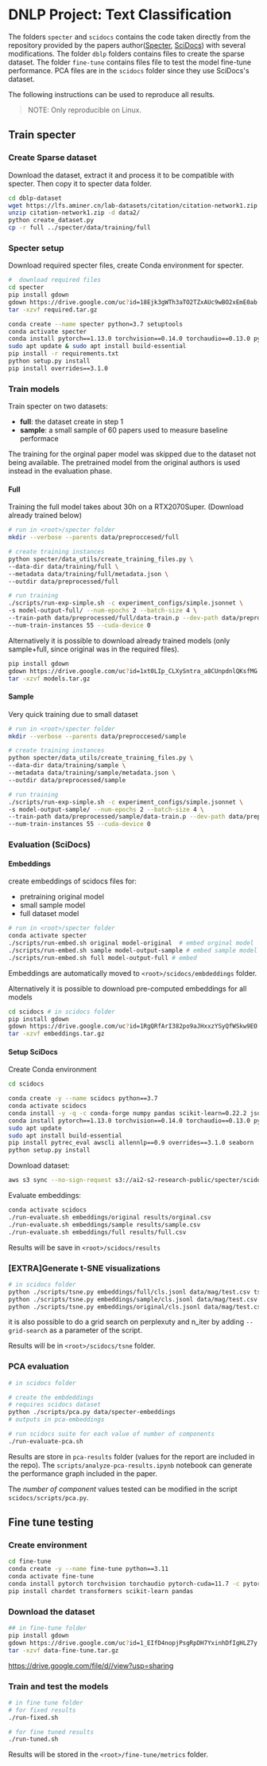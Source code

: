 # DNLP Project: Text Classification
The folders `specter` and `scidocs` contains the code taken directly from the repository provided by the papers author([Specter](https://github.com/allenai/specter), [SciDocs](https://github.com/allenai/scidocs)) with several modifications. The folder `dblp` folders contains files to create the sparse dataset. The folder `fine-tune` contains files file to test the model fine-tune performance. PCA files are in the `scidocs` folder since they use SciDocs's dataset.

The following instructions can be used to reproduce all results.
> NOTE: Only reproducible on Linux.

## Train specter
### Create Sparse dataset
Download the dataset, extract it and process it to be compatible with specter. Then copy it to specter data folder.
```bash
cd dblp-dataset
wget https://lfs.aminer.cn/lab-datasets/citation/citation-network1.zip
unzip citation-network1.zip -d data2/
python create_dataset.py
cp -r full ../specter/data/training/full
```

### Specter setup
Download required specter files, create Conda environment for specter.
```bash
#  download required files
cd specter
pip install gdown
gdown https://drive.google.com/uc?id=18Ejk3gWTh3aTO2TZxAUc9wBO2xEmE0ab # or follow link and download
tar -xzvf required.tar.gz

conda create --name specter python=3.7 setuptools  
conda activate specter  
conda install pytorch==1.13.0 torchvision==0.14.0 torchaudio==0.13.0 pytorch-cuda=11.6 -c pytorch -c nvidia
sudo apt update & sudo apt install build-essential
pip install -r requirements.txt  
python setup.py install
pip install overrides==3.1.0
```

### Train models
Train specter on two datasets:
  - **full**: the dataset create in step 1
  - **sample**: a small sample of 60 papers used to measure baseline performace

The training for the orginal paper model was skipped due to the dataset not being available. The pretrained model from the original authors is used instead in the evaluation phase.

#### Full
Training the full model takes about 30h on a RTX2070Super. (Download already trained below)
```bash
# run in <root>/specter folder
mkdir --verbose --parents data/preproccesed/full

# create training instances
python specter/data_utils/create_training_files.py \
--data-dir data/training/full \
--metadata data/training/full/metadata.json \
--outdir data/preprocessed/full

# run training
./scripts/run-exp-simple.sh -c experiment_configs/simple.jsonnet \
-s model-output-full/ --num-epochs 2 --batch-size 4 \
--train-path data/preprocessed/full/data-train.p --dev-path data/preprocessed/full/data-val.p \
--num-train-instances 55 --cuda-device 0
```

Alternatively it is possible to download already trained models (only sample+full, since original was in the required files).
```bash
pip install gdown
gdown https://drive.google.com/uc?id=1xt0LIp_CLXySntra_a8CUnpdnlQKsfMG # or follow link and download
tar -xzvf models.tar.gz
```

#### Sample
Very quick training due to small dataset
```bash
# run in <root>/specter folder
mkdir --verbose --parents data/preproccesed/sample

# create training instances
python specter/data_utils/create_training_files.py \
--data-dir data/training/sample \
--metadata data/training/sample/metadata.json \
--outdir data/preprocessed/sample

# run training
./scripts/run-exp-simple.sh -c experiment_configs/simple.jsonnet \
-s model-output-sample/ --num-epochs 2 --batch-size 4 \
--train-path data/preprocessed/sample/data-train.p --dev-path data/preprocessed/sample/data-val.p \
--num-train-instances 55 --cuda-device 0
```

### Evaluation (SciDocs)
#### Embeddings
create embeddings of scidocs files for:
  - pretraining original model
  - small sample model
  - full dataset model

```bash
# run in <root>/specter folder
conda activate specter
./scripts/run-embed.sh original model-original  # embed orginal model
./scripts/run-embed.sh sample model-output-sample # embed sample model
./scripts/run-embed.sh full model-output-full # embed 
```
Embeddings are automatically moved to `<root>/scidocs/embdeddings` folder.

Alternatively it is possible to download pre-computed embeddings for all models
```bash
cd scidocs # in scidocs folder
pip install gdown
gdown https://drive.google.com/uc?id=1RgQRfArI382po9aJHxxzYSyQfWSkw9EO # or follow link and download
tar -xzvf embeddings.tar.gz
```

#### Setup SciDocs
Create Conda environment
```bash
cd scidocs

conda create -y --name scidocs python==3.7
conda activate scidocs
conda install -y -q -c conda-forge numpy pandas scikit-learn=0.22.2 jsonlines=3.0.0 tqdm sklearn-contrib-lightning pytorch
conda install pytorch==1.13.0 torchvision==0.14.0 torchaudio==0.13.0 pytorch-cuda=11.6 -c pytorch -c nvidia
sudo apt update
sudo apt install build-essential
pip install pytrec_eval awscli allennlp==0.9 overrides==3.1.0 seaborn
python setup.py install
```

Download dataset:
```bash
aws s3 sync --no-sign-request s3://ai2-s2-research-public/specter/scidocs/ data/
```

Evaluate embeddings:
```bash
conda activate scidocs
./run-evaluate.sh embeddings/original results/orginal.csv
./run-evaluate.sh embeddings/sample results/sample.csv
./run-evaluate.sh embeddings/full results/full.csv
```
Results will be save in `<root>/scidocs/results`


### [EXTRA]Generate t-SNE visualizations
```bash
# in scidocs folder
python ./scripts/tsne.py embeddings/full/cls.jsonl data/mag/test.csv tsne/full --title Sparse
python ./scripts/tsne.py embeddings/sample/cls.jsonl data/mag/test.csv tsne/sample --title Sample
python ./scripts/tsne.py embeddings/original/cls.jsonl data/mag/test.csv tsne/sample --title Original
```
it is also possible to do a grid search on perplexuty and n_iter by adding `--grid-search` as a parameter of the script.

Results will be in `<root>/scidocs/tsne` folder.

### PCA evaluation
```bash
# in scidocs folder

# create the embdeddings
# requires scidocs dataset
python ./scripts/pca.py data/specter-embeddings
# outputs in pca-embeddings

# run scidocs suite for each value of number of components
./run-evaluate-pca.sh
```
Results are store in `pca-results` folder (values for the report are included in the repo). The `scripts/analyze-pca-results.ipynb` notebook can generate the performance graph included in the paper.

The *number of component* values tested can be modified in the script `scidocs/scripts/pca.py`.

## Fine tune testing
### Create environment
```bash
cd fine-tune
conda create -y --name fine-tune python==3.11
conda activate fine-tune
conda install pytorch torchvision torchaudio pytorch-cuda=11.7 -c pytorch -c nvidia
pip install chardet transformers scikit-learn pandas
```

### Download the dataset
```bash
## in fine-tune folder
pip install gdown
gdown https://drive.google.com/uc?id=1_EIfD4nopjPsgRpDH7YxinhDfIgHLZ7y # or follow link and download
tar -xzvf data-fine-tune.tar.gz
```
https://drive.google.com/file/d//view?usp=sharing
### Train and test the models
```bash
# in fine tune folder
# for fixed results
./run-fixed.sh

# for fine tuned results
./run-tuned.sh
```
Results will be stored in the `<root>/fine-tune/metrics` folder.
